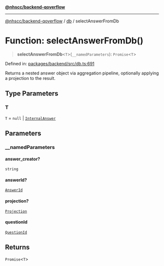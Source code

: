 [**@nhscc/backend-qoverflow**](../../README.md)

***

[@nhscc/backend-qoverflow](../../README.md) / [db](../README.md) / selectAnswerFromDb

# Function: selectAnswerFromDb()

> **selectAnswerFromDb**\<`T`\>(`__namedParameters`): `Promise`\<`T`\>

Defined in: [packages/backend/src/db.ts:691](https://github.com/nhscc/qoverflow.api.hscc.bdpa.org/blob/427e25011f0e71265852f81f85026e1290417c2b/packages/backend/src/db.ts#L691)

Returns a nested answer object via aggregation pipeline, optionally applying
a projection to the result.

## Type Parameters

### T

`T` = `null` \| [`InternalAnswer`](../type-aliases/InternalAnswer.md)

## Parameters

### \_\_namedParameters

#### answer_creator?

`string`

#### answerId?

[`AnswerId`](../interfaces/AnswerId.md)

#### projection?

[`Projection`](../type-aliases/Projection.md)

#### questionId

[`QuestionId`](../interfaces/QuestionId.md)

## Returns

`Promise`\<`T`\>
